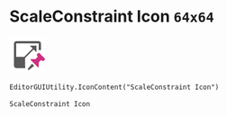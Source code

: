 # ScaleConstraint Icon `64x64`
<img src="/img/ScaleConstraint%20Icon.png" width=64 height=64>

``` CSharp
EditorGUIUtility.IconContent("ScaleConstraint Icon")
```
```
ScaleConstraint Icon
```
